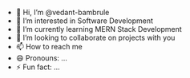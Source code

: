 - 👋 Hi, I’m @vedant-bambrule
- 👀 I’m interested in Software Development
- 🌱 I’m currently learning MERN Stack Development
- 💞️ I’m looking to collaborate on projects with you
- 📫 How to reach me 
- 😄 Pronouns: ...
- ⚡ Fun fact: ...

<!---
vedant-bambrule/vedant-bambrule is a ✨ special ✨ repository because its `README.md` (this file) appears on your GitHub profile.
You can click the Preview link to take a look at your changes.
--->
